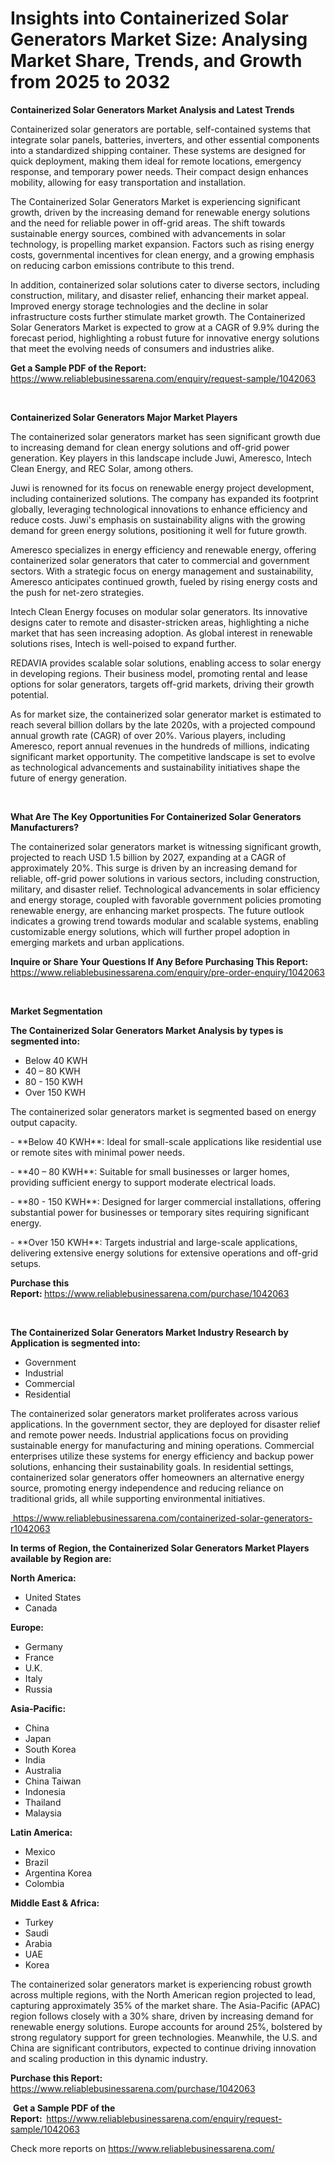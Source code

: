 <p><h1>Insights into Containerized Solar Generators Market Size: Analysing Market Share, Trends, and Growth from 2025 to 2032</h1></p><p><strong>Containerized Solar Generators Market Analysis and Latest Trends</strong></p>
<p><p>Containerized solar generators are portable, self-contained systems that integrate solar panels, batteries, inverters, and other essential components into a standardized shipping container. These systems are designed for quick deployment, making them ideal for remote locations, emergency response, and temporary power needs. Their compact design enhances mobility, allowing for easy transportation and installation.</p><p>The Containerized Solar Generators Market is experiencing significant growth, driven by the increasing demand for renewable energy solutions and the need for reliable power in off-grid areas. The shift towards sustainable energy sources, combined with advancements in solar technology, is propelling market expansion. Factors such as rising energy costs, governmental incentives for clean energy, and a growing emphasis on reducing carbon emissions contribute to this trend.</p><p>In addition, containerized solar solutions cater to diverse sectors, including construction, military, and disaster relief, enhancing their market appeal. Improved energy storage technologies and the decline in solar infrastructure costs further stimulate market growth. The Containerized Solar Generators Market is expected to grow at a CAGR of 9.9% during the forecast period, highlighting a robust future for innovative energy solutions that meet the evolving needs of consumers and industries alike.</p></p>
<p><strong>Get a Sample PDF of the Report:&nbsp;</strong> <a href="https://www.reliablebusinessarena.com/enquiry/request-sample/1042063?utm_campaign=3021&utm_medium=2&utm_source=Github&utm_content=ia&utm_term=07042025&utm_id=containerized-solar-generators">https://www.reliablebusinessarena.com/enquiry/request-sample/1042063</a></p>
<p>&nbsp;</p>
<p><strong>Containerized Solar Generators Major Market Players</strong></p>
<p><p>The containerized solar generators market has seen significant growth due to increasing demand for clean energy solutions and off-grid power generation. Key players in this landscape include Juwi, Ameresco, Intech Clean Energy, and REC Solar, among others. </p><p>Juwi is renowned for its focus on renewable energy project development, including containerized solutions. The company has expanded its footprint globally, leveraging technological innovations to enhance efficiency and reduce costs. Juwi's emphasis on sustainability aligns with the growing demand for green energy solutions, positioning it well for future growth.</p><p>Ameresco specializes in energy efficiency and renewable energy, offering containerized solar generators that cater to commercial and government sectors. With a strategic focus on energy management and sustainability, Ameresco anticipates continued growth, fueled by rising energy costs and the push for net-zero strategies.</p><p>Intech Clean Energy focuses on modular solar generators. Its innovative designs cater to remote and disaster-stricken areas, highlighting a niche market that has seen increasing adoption. As global interest in renewable solutions rises, Intech is well-poised to expand further.</p><p>REDAVIA provides scalable solar solutions, enabling access to solar energy in developing regions. Their business model, promoting rental and lease options for solar generators, targets off-grid markets, driving their growth potential.</p><p>As for market size, the containerized solar generator market is estimated to reach several billion dollars by the late 2020s, with a projected compound annual growth rate (CAGR) of over 20%. Various players, including Ameresco, report annual revenues in the hundreds of millions, indicating significant market opportunity. The competitive landscape is set to evolve as technological advancements and sustainability initiatives shape the future of energy generation.</p></p>
<p>&nbsp;</p>
<p><strong>What Are The Key Opportunities For Containerized Solar Generators Manufacturers?</strong></p>
<p><p>The containerized solar generators market is witnessing significant growth, projected to reach USD 1.5 billion by 2027, expanding at a CAGR of approximately 20%. This surge is driven by an increasing demand for reliable, off-grid power solutions in various sectors, including construction, military, and disaster relief. Technological advancements in solar efficiency and energy storage, coupled with favorable government policies promoting renewable energy, are enhancing market prospects. The future outlook indicates a growing trend towards modular and scalable systems, enabling customizable energy solutions, which will further propel adoption in emerging markets and urban applications.</p></p>
<p><strong>Inquire or Share Your Questions If Any Before Purchasing This Report:</strong> <a href="https://www.reliablebusinessarena.com/enquiry/pre-order-enquiry/1042063?utm_campaign=3021&utm_medium=2&utm_source=Github&utm_content=ia&utm_term=07042025&utm_id=containerized-solar-generators">https://www.reliablebusinessarena.com/enquiry/pre-order-enquiry/1042063</a></p>
<p>&nbsp;</p>
<p><strong>Market Segmentation</strong></p>
<p><strong>The Containerized Solar Generators Market Analysis by types is segmented into:</strong></p>
<p><ul><li>Below 40 KWH</li><li>40 – 80 KWH</li><li>80 - 150 KWH</li><li>Over 150 KWH</li></ul></p>
<p><p>The containerized solar generators market is segmented based on energy output capacity. </p><p>- **Below 40 KWH**: Ideal for small-scale applications like residential use or remote sites with minimal power needs. </p><p>- **40 – 80 KWH**: Suitable for small businesses or larger homes, providing sufficient energy to support moderate electrical loads. </p><p>- **80 - 150 KWH**: Designed for larger commercial installations, offering substantial power for businesses or temporary sites requiring significant energy. </p><p>- **Over 150 KWH**: Targets industrial and large-scale applications, delivering extensive energy solutions for extensive operations and off-grid setups.</p></p>
<p><strong>Purchase this Report:&nbsp;</strong><a href="https://www.reliablebusinessarena.com/purchase/1042063?utm_campaign=3021&utm_medium=2&utm_source=Github&utm_content=ia&utm_term=07042025&utm_id=containerized-solar-generators">https://www.reliablebusinessarena.com/purchase/1042063</a></p>
<p>&nbsp;</p>
<p><strong>The Containerized Solar Generators Market Industry Research by Application is segmented into:</strong></p>
<p><ul><li>Government</li><li>Industrial</li><li>Commercial</li><li>Residential</li></ul></p>
<p><p>The containerized solar generators market proliferates across various applications. In the government sector, they are deployed for disaster relief and remote power needs. Industrial applications focus on providing sustainable energy for manufacturing and mining operations. Commercial enterprises utilize these systems for energy efficiency and backup power solutions, enhancing their sustainability goals. In residential settings, containerized solar generators offer homeowners an alternative energy source, promoting energy independence and reducing reliance on traditional grids, all while supporting environmental initiatives.</p></p>
<p><a href="https://www.reliablebusinessarena.com/containerized-solar-generators-r1042063?utm_campaign=3021&utm_medium=2&utm_source=Github&utm_content=ia&utm_term=07042025&utm_id=containerized-solar-generators">&nbsp;https://www.reliablebusinessarena.com/containerized-solar-generators-r1042063</a></p>
<p><strong>In terms of Region, the Containerized Solar Generators Market Players available by Region are:</strong></p>
<p>
    <p> <strong> North America: </strong>
        <ul>
            <li>United States</li>
            <li>Canada</li>
        </ul>
        </p> 
    <p> <strong> Europe: </strong>
        <ul>
            <li>Germany</li>
            <li>France</li>
            <li>U.K.</li>
            <li>Italy</li>
            <li>Russia</li>
        </ul>
        </p> 
    <p> <strong> Asia-Pacific: </strong>
        <ul>
            <li>China</li>
            <li>Japan</li>
            <li>South Korea</li>
            <li>India</li>
            <li>Australia</li>
            <li>China Taiwan</li>
            <li>Indonesia</li>
            <li>Thailand</li>
            <li>Malaysia</li>
        </ul>
        </p> 
    <p> <strong> Latin America: </strong>
        <ul>
            <li>Mexico</li>
            <li>Brazil</li>
            <li>Argentina Korea</li>
            <li>Colombia</li>
        </ul>
        </p> 
    <p> <strong> Middle East & Africa: </strong>
        <ul>
            <li>Turkey</li>
            <li>Saudi</li>
            <li>Arabia</li>
            <li>UAE</li>
            <li>Korea</li>
        </ul>
    </p>
    </p>
<p><p>The containerized solar generators market is experiencing robust growth across multiple regions, with the North American region projected to lead, capturing approximately 35% of the market share. The Asia-Pacific (APAC) region follows closely with a 30% share, driven by increasing demand for renewable energy solutions. Europe accounts for around 25%, bolstered by strong regulatory support for green technologies. Meanwhile, the U.S. and China are significant contributors, expected to continue driving innovation and scaling production in this dynamic industry.</p></p>
<p><strong>Purchase this Report: </strong><a href="https://www.reliablebusinessarena.com/purchase/1042063?utm_campaign=3021&utm_medium=2&utm_source=Github&utm_content=ia&utm_term=07042025&utm_id=containerized-solar-generators">https://www.reliablebusinessarena.com/purchase/1042063</a></p>
<p>&nbsp;<strong>Get a Sample PDF of the Report:&nbsp;&nbsp;</strong><a href="https://www.reliablebusinessarena.com/enquiry/request-sample/1042063?utm_campaign=3021&utm_medium=2&utm_source=Github&utm_content=ia&utm_term=07042025&utm_id=containerized-solar-generators">https://www.reliablebusinessarena.com/enquiry/request-sample/1042063</a></p>
<p><strong></strong></p>
<p>Check more reports on <a href="https://www.reliablebusinessarena.com/?utm_campaign=3021&utm_medium=2&utm_source=Github&utm_content=ia&utm_term=07042025&utm_id=containerized-solar-generators">https://www.reliablebusinessarena.com/</a></p>